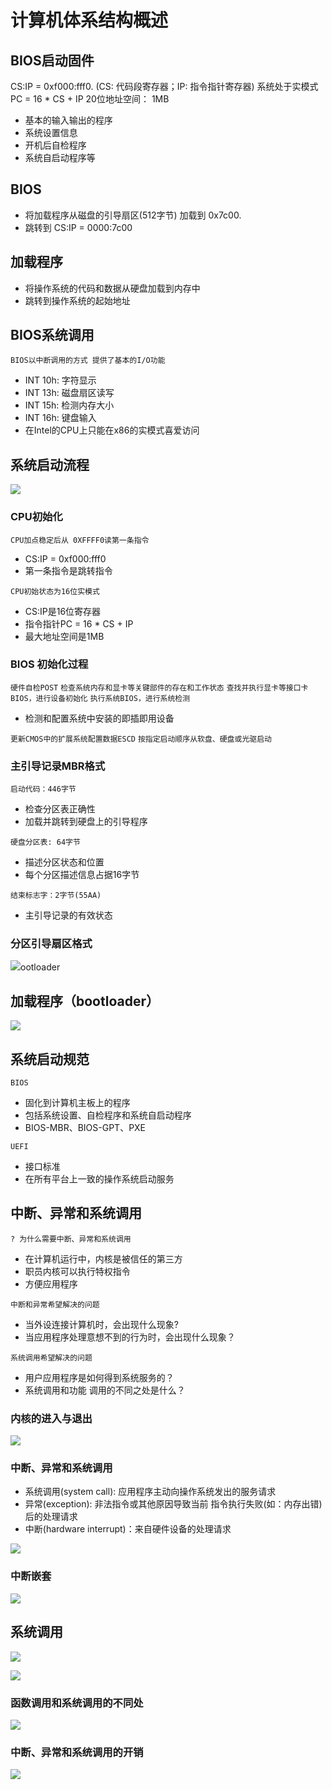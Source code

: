 # 计算机体系结构概述

## BIOS启动固件

CS:IP = 0xf000:fff0.
(CS: 代码段寄存器；IP: 指令指针寄存器)
系统处于实模式
PC = 16 * CS + IP
20位地址空间： 1MB

- 基本的输入输出的程序
- 系统设置信息
- 开机后自检程序
- 系统自启动程序等

## BIOS

- 将加载程序从磁盘的引导扇区(512字节) 加载到 0x7c00.
- 跳转到 CS:IP = 0000:7c00

## 加载程序
- 将操作系统的代码和数据从硬盘加载到内存中
- 跳转到操作系统的起始地址

 ## BIOS系统调用
`BIOS以中断调用的方式 提供了基本的I/O功能`
- INT 10h: 字符显示
- INT 13h: 磁盘扇区读写
- INT 15h: 检测内存大小
- INT 16h: 键盘输入
- 在Intel的CPU上只能在x86的实模式喜爱访问

## 系统启动流程


![](./_image/2017-04-25-20-35-17.jpg)

### CPU初始化
`CPU加点稳定后从 0XFFFF0读第一条指令`
- CS:IP = 0xf000:fff0
- 第一条指令是跳转指令

`CPU初始状态为16位实模式`
- CS:IP是16位寄存器
- 指令指针PC = 16 * CS + IP
- 最大地址空间是1MB

### BIOS 初始化过程
`硬件自检POST`
`检查系统内存和显卡等关键部件的存在和工作状态`
`查找并执行显卡等接口卡BIOS，进行设备初始化`
`执行系统BIOS，进行系统检测`
- 检测和配置系统中安装的即插即用设备

`更新CMOS中的扩展系统配置数据ESCD`
`按指定启动顺序从软盘、硬盘或光驱启动`

### 主引导记录MBR格式
`启动代码：446字节`
- 检查分区表正确性
- 加载并跳转到硬盘上的引导程序

`硬盘分区表: 64字节`
- 描述分区状态和位置
- 每个分区描述信息占据16字节

`结束标志字：2字节(55AA)`
- 主引导记录的有效状态

### 分区引导扇区格式

![](./_image/2017-04-25-20-45-59.jpg)ootloader

## 加载程序（bootloader）

![](./_image/2017-04-25-20-47-31.jpg)

## 系统启动规范
`BIOS`
- 固化到计算机主板上的程序
- 包括系统设置、自检程序和系统自启动程序
- BIOS-MBR、BIOS-GPT、PXE

`UEFI`
- 接口标准
- 在所有平台上一致的操作系统启动服务

## 中断、异常和系统调用

`? 为什么需要中断、异常和系统调用`
- 在计算机运行中，内核是被信任的第三方
- 职员内核可以执行特权指令
- 方便应用程序

`中断和异常希望解决的问题`
- 当外设连接计算机时，会出现什么现象?
- 当应用程序处理意想不到的行为时，会出现什么现象？

`系统调用希望解决的问题`
- 用户应用程序是如何得到系统服务的？
- 系统调用和功能 调用的不同之处是什么？

### 内核的进入与退出

![](./_image/2017-04-25-20-59-54.jpg)


### 中断、异常和系统调用
- 系统调用(system call): 应用程序主动向操作系统发出的服务请求
- 异常(exception): 非法指令或其他原因导致当前 指令执行失败(如：内存出错)后的处理请求
- 中断(hardware interrupt)：来自硬件设备的处理请求


![](./_image/2017-04-25-21-04-28.jpg)

### 中断嵌套

![](./_image/2017-04-25-21-07-53.jpg)

## 系统调用

![](./_image/2017-04-25-21-14-00.jpg)

![](./_image/2017-04-25-21-15-10.jpg)

###   函数调用和系统调用的不同处

![](./_image/2017-04-25-21-17-14.jpg)

### 中断、异常和系统调用的开销


![](./_image/2017-04-25-21-18-18.jpg)



